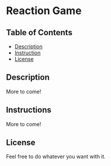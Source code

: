 # Reaction Game

## Table of Contents

* [Description](#description)
* [Instruction](#instruction)
* [License](#license)


## Description

More to come!

## Instructions

More to come!

## License

Feel free to do whatever you want with it. 